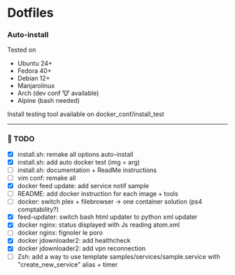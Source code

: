 # Dotfiles

### Auto-install
Tested on
* Ubuntu 24+
* Fedora 40+
* Debian 12+
* Manjarolinux
* Arch (dev conf 🐮 available)
* Alpine (bash needed)

Install testing tool available on docker_conf/install_test

---

### 📝 TODO
- [x] install.sh: remake all options auto-install
- [x] install.sh: add auto docker test (img = arg)
- [ ] install.sh: documentation + ReadMe instructions
- [ ] vim conf: remake all
- [x] docker feed update: add service notif sample
- [ ] README: add docker instruction for each image + tools
- [ ] docker: switch plex + filebrowser -\> one container solution (ps4 comptability?)
- [x] feed-updater: switch bash html updater to python xml updater
- [x] docker nginx: status displayed with Js reading atom.xml
- [ ] docker nginx: fignoler le poro
- [x] docker jdownloader2: add healthcheck
- [x] docker jdownloader2: add vpn reconnection
- [ ] Zsh: add a way to use template samples/services/sample.service with "create_new_service" alias + timer
